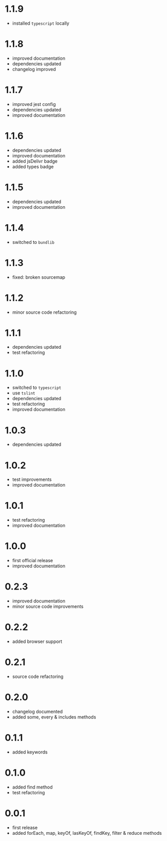 # 1.1.9

* installed `typescript` locally

# 1.1.8

* improved documentation
* dependencies updated
* changelog improved

# 1.1.7

* improved jest config
* dependencies updated
* improved documentation

# 1.1.6

* dependencies updated
* improved documentation
* added jsDelivr badge
* added types badge

# 1.1.5

* dependencies updated
* improved documentation

# 1.1.4

* switched to `bundlib`

# 1.1.3

* fixed: broken sourcemap

# 1.1.2

* minor source code refactoring

# 1.1.1

* dependencies updated
* test refactoring

# 1.1.0

* switched to `typescript`
* use `tslint`
* dependencies updated
* test refactoring
* improved documentation

# 1.0.3

* dependencies updated

# 1.0.2

* test improvements
* improved documentation

# 1.0.1

* test refactoring
* improved documentation

# 1.0.0

* first official release
* improved documentation

# 0.2.3

* improved documentation
* minor source code improvements

# 0.2.2

* added browser support

# 0.2.1

* source code refactoring

# 0.2.0

* changelog documented
* added some, every & includes methods

# 0.1.1

* added keywords

# 0.1.0

* added find method
* test refactoring

# 0.0.1

* first release
* added forEach, map, keyOf, lasKeyOf, findKey, filter & reduce methods
